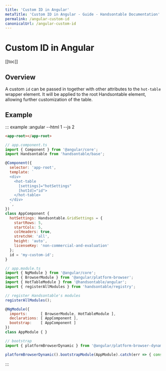 ```yaml
---
title: 'Custom ID in Angular'
metaTitle: 'Custom ID in Angular - Guide - Handsontable Documentation'
permalink: /angular-custom-id
canonicalUrl: /angular-custom-id
---
```


# Custom ID in Angular

[[toc]]

## Overview

A custom `id` can be passed in together with other attributes to the `hot-table` wrapper element. It will be applied to the root Handsontable element, allowing further customization of the table.

## Example

::: example :angular --html 1 --js 2
```html
<app-root></app-root>
```
```js
// app.component.ts
import { Component } from '@angular/core';
import Handsontable from 'handsontable/base';

@Component({
  selector: 'app-root',
  template: `
  <div>
    <hot-table
      [settings]="hotSettings"
      [hotId]="id">
    </hot-table>
  </div>
  `,
})
class AppComponent {
  hotSettings: Handsontable.GridSettings = {
    startRows: 5,
    startCols: 5,
    colHeaders: true,
    stretchH: 'all',
    height: 'auto',
    licenseKey: 'non-commercial-and-evaluation'
  };
  id = 'my-custom-id';
}

// app.module.ts
import { NgModule } from '@angular/core';
import { BrowserModule } from '@angular/platform-browser';
import { HotTableModule } from '@handsontable/angular';
import { registerAllModules } from 'handsontable/registry';

// register Handsontable's modules
registerAllModules();

@NgModule({
  imports:      [ BrowserModule, HotTableModule ],
  declarations: [ AppComponent ],
  bootstrap:    [ AppComponent ]
})
class AppModule { }

// bootstrap
import { platformBrowserDynamic } from '@angular/platform-browser-dynamic';

platformBrowserDynamic().bootstrapModule(AppModule).catch(err => { console.error(err) });
```
:::

